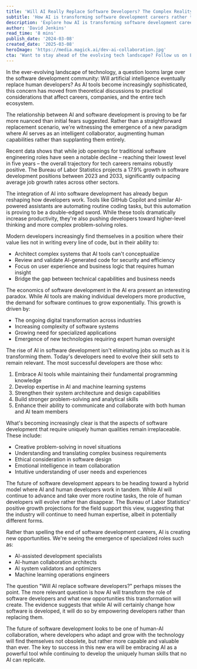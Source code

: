 ```yaml
---
title: 'Will AI Really Replace Software Developers? The Complex Reality Behind the Headlines'
subtitle: 'How AI is transforming software development careers rather than eliminating them'
description: 'Explore how AI is transforming software development careers in 2025. Discover the collaborative paradigm where AI augments human capabilities, creating new opportunities and transforming the role of developers. Learn about the new specialized roles emerging in the industry.'
author: 'David Jenkins'
read_time: '8 mins'
publish_date: '2024-03-08'
created_date: '2025-03-08'
heroImage: 'https://media.magick.ai/dev-ai-collaboration.jpg'
cta: 'Want to stay ahead of the evolving tech landscape? Follow us on LinkedIn for daily insights on AI, software development, and the future of tech careers.'
---
```


In the ever-evolving landscape of technology, a question looms large over the software development community: Will artificial intelligence eventually replace human developers? As AI tools become increasingly sophisticated, this concern has moved from theoretical discussions to practical considerations that affect careers, companies, and the entire tech ecosystem.

The relationship between AI and software development is proving to be far more nuanced than initial fears suggested. Rather than a straightforward replacement scenario, we're witnessing the emergence of a new paradigm where AI serves as an intelligent collaborator, augmenting human capabilities rather than supplanting them entirely.

Recent data shows that while job openings for traditional software engineering roles have seen a notable decline – reaching their lowest level in five years – the overall trajectory for tech careers remains robustly positive. The Bureau of Labor Statistics projects a 17.9% growth in software development positions between 2023 and 2033, significantly outpacing average job growth rates across other sectors.

The integration of AI into software development has already begun reshaping how developers work. Tools like GitHub Copilot and similar AI-powered assistants are automating routine coding tasks, but this automation is proving to be a double-edged sword. While these tools dramatically increase productivity, they're also pushing developers toward higher-level thinking and more complex problem-solving roles.

Modern developers increasingly find themselves in a position where their value lies not in writing every line of code, but in their ability to:
- Architect complex systems that AI tools can't conceptualize
- Review and validate AI-generated code for security and efficiency
- Focus on user experience and business logic that requires human insight
- Bridge the gap between technical capabilities and business needs

The economics of software development in the AI era present an interesting paradox. While AI tools are making individual developers more productive, the demand for software continues to grow exponentially. This growth is driven by:
- The ongoing digital transformation across industries
- Increasing complexity of software systems
- Growing need for specialized applications
- Emergence of new technologies requiring expert human oversight

The rise of AI in software development isn't eliminating jobs so much as it is transforming them. Today's developers need to evolve their skill sets to remain relevant. The most successful developers are those who:
1. Embrace AI tools while maintaining their fundamental programming knowledge
2. Develop expertise in AI and machine learning systems
3. Strengthen their system architecture and design capabilities
4. Build stronger problem-solving and analytical skills
5. Enhance their ability to communicate and collaborate with both human and AI team members

What's becoming increasingly clear is that the aspects of software development that require uniquely human qualities remain irreplaceable. These include:
- Creative problem-solving in novel situations
- Understanding and translating complex business requirements
- Ethical consideration in software design
- Emotional intelligence in team collaboration
- Intuitive understanding of user needs and experiences

The future of software development appears to be heading toward a hybrid model where AI and human developers work in tandem. While AI will continue to advance and take over more routine tasks, the role of human developers will evolve rather than disappear. The Bureau of Labor Statistics' positive growth projections for the field support this view, suggesting that the industry will continue to need human expertise, albeit in potentially different forms.

Rather than spelling the end of software development careers, AI is creating new opportunities. We're seeing the emergence of specialized roles such as:
- AI-assisted development specialists
- AI-human collaboration architects
- AI system validators and optimizers
- Machine learning operations engineers

The question "Will AI replace software developers?" perhaps misses the point. The more relevant question is how AI will transform the role of software developers and what new opportunities this transformation will create. The evidence suggests that while AI will certainly change how software is developed, it will do so by empowering developers rather than replacing them.

The future of software development looks to be one of human-AI collaboration, where developers who adapt and grow with the technology will find themselves not obsolete, but rather more capable and valuable than ever. The key to success in this new era will be embracing AI as a powerful tool while continuing to develop the uniquely human skills that no AI can replicate.
